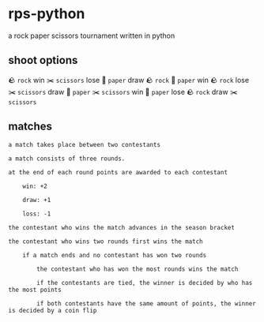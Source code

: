 # rps-python
a rock paper scissors tournament written in python

## shoot options
🪨 `rock`
    win
        ✂️ `scissors`
    lose
        📄 `paper`
    draw
        🪨 `rock`
📄 `paper`
    win
        🪨 `rock`
    lose
        ✂️ `scissors`
    draw
        📄 `paper`
✂️ `scissors`
    win
        📄 `paper`
    lose
        🪨 `rock`
    draw
        ✂️ `scissors`

## matches

    a match takes place between two contestants

    a match consists of three rounds.

    at the end of each round points are awarded to each contestant

        win: +2

        draw: +1

        loss: -1

    the contestant who wins the match advances in the season bracket

    the contestant who wins two rounds first wins the match

        if a match ends and no contestant has won two rounds

            the contestant who has won the most rounds wins the match

            if the contestants are tied, the winner is decided by who has the most points

            if both contestants have the same amount of points, the winner is decided by a coin flip

